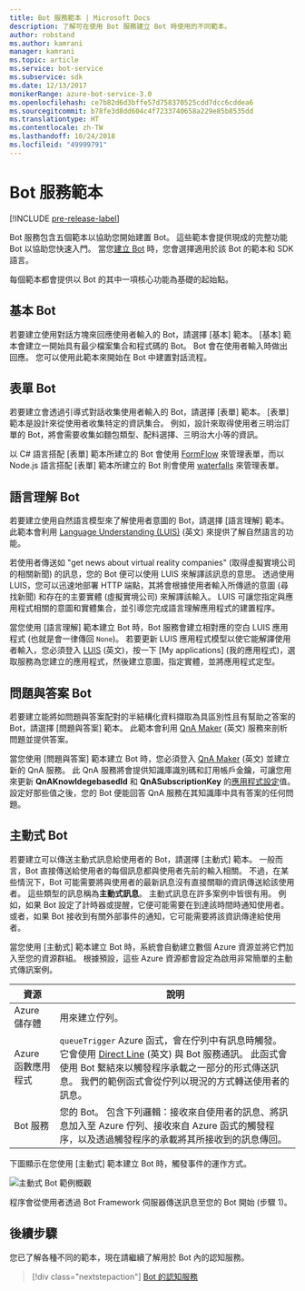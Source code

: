```yaml
---
title: Bot 服務範本 | Microsoft Docs
description: 了解可在使用 Bot 服務建立 Bot 時使用的不同範本。
author: robstand
ms.author: kamrani
manager: kamrani
ms.topic: article
ms.service: bot-service
ms.subservice: sdk
ms.date: 12/13/2017
monikerRange: azure-bot-service-3.0
ms.openlocfilehash: ce7b82d6d3bffe57d758370525cdd7dcc6cddea6
ms.sourcegitcommit: b78fe3d8dd604c4f7233740658a229e85b8535dd
ms.translationtype: HT
ms.contentlocale: zh-TW
ms.lasthandoff: 10/24/2018
ms.locfileid: "49999791"
---
```

# <a name="bot-service-templates"></a>Bot 服務範本

[!INCLUDE [pre-release-label](includes/pre-release-label-v3.md)]

Bot 服務包含五個範本以協助您開始建置 Bot。 這些範本會提供現成的完整功能 Bot 以協助您快速入門。 當您[建立 Bot](bot-service-quickstart.md) 時，您會選擇適用於該 Bot 的範本和 SDK 語言。

每個範本都會提供以 Bot 的其中一項核心功能為基礎的起始點。 

## <a name="basic-bot"></a>基本 Bot
若要建立使用對話方塊來回應使用者輸入的 Bot，請選擇 [基本] 範本。 [基本] 範本會建立一開始具有最少檔案集合和程式碼的 Bot。 Bot 會在使用者輸入時做出回應。 您可以使用此範本來開始在 Bot 中建置對話流程。

## <a name="form-bot"></a>表單 Bot
若要建立會透過引導式對話收集使用者輸入的 Bot，請選擇 [表單] 範本。 [表單] 範本是設計來從使用者收集特定的資訊集合。 例如，設計來取得使用者三明治訂單的 Bot，將會需要收集如麵包類型、配料選擇、三明治大小等的資訊。

以 C# 語言搭配 [表單] 範本所建立的 Bot 會使用 [FormFlow](dotnet/bot-builder-dotnet-formflow.md) 來管理表單，而以 Node.js 語言搭配 [表單] 範本所建立的 Bot 則會使用 [waterfalls](nodejs/bot-builder-nodejs-dialog-waterfall.md) 來管理表單。

## <a name="language-understanding-bot"></a>語言理解 Bot
若要建立使用自然語言模型來了解使用者意圖的 Bot，請選擇 [語言理解] 範本。 此範本會利用 <a href="https://www.luis.ai" target="_blank">Language Understanding (LUIS)</a> \(英文\) 來提供了解自然語言的功能。

若使用者傳送如 "get news about virtual reality companies" (取得虛擬實境公司的相關新聞) 的訊息，您的 Bot 便可以使用 LUIS 來解譯該訊息的意思。 透過使用 LUIS，您可以迅速地部署 HTTP 端點，其將會根據使用者輸入所傳遞的意圖 (尋找新聞) 和存在的主要實體 (虛擬實境公司) 來解譯該輸入。 LUIS 可讓您指定與應用程式相關的意圖和實體集合，並引導您完成語言理解應用程式的建置程序。

當您使用 [語言理解] 範本建立 Bot 時，Bot 服務會建立相對應的空白 LUIS 應用程式 (也就是會一律傳回 `None`)。 若要更新 LUIS 應用程式模型以使它能解譯使用者輸入，您必須登入 <a href="https://www.luis.ai" target="_blank">LUIS</a> \(英文\)，按一下 [My applications] \(我的應用程式\)，選取服務為您建立的應用程式，然後建立意圖，指定實體，並將應用程式定型。

## <a name="question-and-answer-bot"></a>問題與答案 Bot
若要建立能將如問題與答案配對的半結構化資料擷取為具區別性且有幫助之答案的 Bot，請選擇 [問題與答案] 範本。 此範本會利用 <a href="https://qnamaker.ai">QnA Maker</a> \(英文\) 服務來剖析問題並提供答案。 

當您使用 [問題與答案] 範本建立 Bot 時，您必須登入 <a href="https://qnamaker.ai">QnA Maker</a> \(英文\) 並建立新的 QnA 服務。 此 QnA 服務將會提供知識庫識別碼和訂用帳戶金鑰，可讓您用來更新 **QnAKnowldegebasedId** 和 **QnASubscriptionKey** 的[應用程式設定](bot-service-manage-settings.md)值。 設定好那些值之後，您的 Bot 便能回答 QnA 服務在其知識庫中具有答案的任何問題。

## <a name="proactive-bot"></a>主動式 Bot
若要建立可以傳送主動式訊息給使用者的 Bot，請選擇 [主動式] 範本。 一般而言，Bot 直接傳送給使用者的每個訊息都與使用者先前的輸入相關。 不過，在某些情況下，Bot 可能需要將與使用者的最新訊息沒有直接關聯的資訊傳送給該使用者。 這些類型的訊息稱為**主動式訊息**。 主動式訊息在許多案例中皆很有用。 例如，如果 Bot 設定了計時器或提醒，它便可能需要在到達該時間時通知使用者。 或者，如果 Bot 接收到有關外部事件的通知，它可能需要將該資訊傳達給使用者。 

當您使用 [主動式] 範本建立 Bot 時，系統會自動建立數個 Azure 資源並將它們加入至您的資源群組。 根據預設，這些 Azure 資源都會設定為啟用非常簡單的主動式傳訊案例。 

| 資源 | 說明 |
|----|----|
| Azure 儲存體 | 用來建立佇列。 |
| Azure 函數應用程式 | `queueTrigger` Azure 函式，會在佇列中有訊息時觸發。 它會使用 [Direct Line](https://docs.microsoft.com/bot-framework/rest-api/bot-framework-rest-direct-line-3-0-concepts) \(英文\) 與 Bot 服務通訊。 此函式會使用 Bot 繫結來以觸發程序承載之一部分的形式傳送訊息。 我們的範例函式會從佇列以現況的方式轉送使用者的訊息。
| Bot 服務 | 您的 Bot。 包含下列邏輯：接收來自使用者的訊息、將訊息加入至 Azure 佇列、接收來自 Azure 函式的觸發程序，以及透過觸發程序的承載將其所接收到的訊息傳回。 |

下圖顯示在您使用 [主動式] 範本建立 Bot 時，觸發事件的運作方式。

![主動式 Bot 範例概觀](~/media/bot-proactive-diagram.png)

程序會從使用者透過 Bot Framework 伺服器傳送訊息至您的 Bot 開始 (步驟 1)。

## <a name="next-steps"></a>後續步驟
您已了解各種不同的範本，現在請繼續了解用於 Bot 內的認知服務。

> [!div class="nextstepaction"]
> [Bot 的認知服務](bot-service-concept-intelligence.md)
